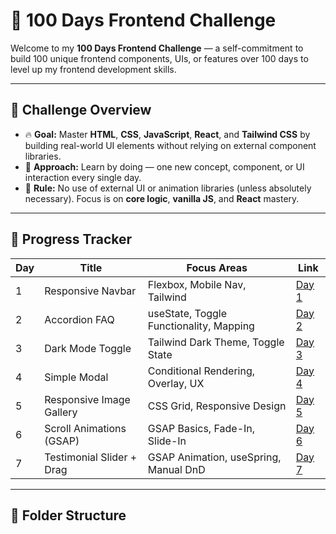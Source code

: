 # 💯 100 Days Frontend Challenge

Welcome to my **100 Days Frontend Challenge** — a self-commitment to build 100 unique frontend components, UIs, or features over 100 days to level up my frontend development skills.

---

## 📌 Challenge Overview

- 🔥 **Goal:** Master **HTML**, **CSS**, **JavaScript**, **React**, and **Tailwind CSS** by building real-world UI elements without relying on external component libraries.
- 🧠 **Approach:** Learn by doing — one new concept, component, or UI interaction every single day.
- 🚫 **Rule:** No use of external UI or animation libraries (unless absolutely necessary). Focus is on **core logic**, **vanilla JS**, and **React** mastery.

---

## 📆 Progress Tracker

| Day | Title                      | Focus Areas                             | Link                                                                 |
|-----|----------------------------|-----------------------------------------|----------------------------------------------------------------------|
| 1   | Responsive Navbar          | Flexbox, Mobile Nav, Tailwind            | [Day 1](./src/Compoents/Navbar.jsx)                             |
| 2   | Accordion FAQ              | useState, Toggle Functionality, Mapping  | [Day 2](./src/Compoents/Darklight.jsx)                          |
| 3   | Dark Mode Toggle           | Tailwind Dark Theme, Toggle State        | [Day 3](./src/Compoents/day3/Accordion.jsx)                     |
| 4   | Simple Modal               | Conditional Rendering, Overlay, UX       | [Day 4](./src/Compoents/day4/Gallery.jsx)                              |
| 5   | Responsive Image Gallery   | CSS Grid, Responsive Design              | [Day 5](./src/Compoents/day5/Modal.jsx)                       |
| 6   | Scroll Animations (GSAP)   | GSAP Basics, Fade-In, Slide-In           | [Day 6](./src/Compoents/day6/Toast.jsx)                    |
| 7   | Testimonial Slider + Drag | GSAP Animation, useSpring, Manual DnD    | [Day 7](./src/Compoents/day7/TestimonialSlider.jsx)                  |

---

## 📁 Folder Structure

